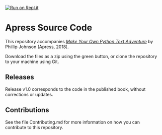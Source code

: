 [![Run on Repl.it](https://repl.it/badge/github/Apress/make-your-own-python-text-adventure)](https://repl.it/github/Apress/make-your-own-python-text-adventure)
# Apress Source Code

This repository accompanies [*Make Your Own Python Text Adventure*](http://www.apress.com/9781484232309) by Phillip Johnson (Apress, 2018).

[comment]: #cover


Download the files as a zip using the green button, or clone the repository to your machine using Git.

## Releases

Release v1.0 corresponds to the code in the published book, without corrections or updates.

## Contributions

See the file Contributing.md for more information on how you can contribute to this repository.
